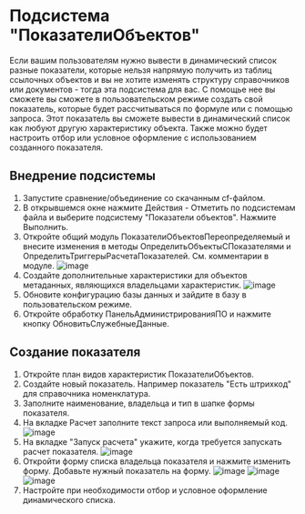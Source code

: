 # Подсистема "ПоказателиОбъектов"
Если вашим пользователям нужно вывести в динамический список разные показатели, которые нельзя напрямую получить из таблиц ссылочных объектов и вы не хотите изменять структуру справочников или документов - тогда эта подсистема для вас. С помощье нее вы сможете вы сможете в пользовательском режиме создать свой показатель, которые будет рассчитываться по формуле или с помощью запроса. Этот показатель вы сможете вывести в динамический список как любуют другую характеристику объекта. Также можно будет настроить отбор или условное оформление с использованием созданного показателя.
## Внедрение подсистемы
1. Запустите сравнение/объединение со скачанным cf-файлом.
2. В открывшемся окне нажмите Действия - Отметить по подсистемам файла и выберите подсистему "Показатели объектов". Нажмите Выполнить.
3. Откройте общий модуль ПоказателиОбъектовПереопределяемый и внесите изменения в методы ОпределитьОбъектыСПоказателями и ОпределитьТриггерыРасчетаПоказателей. См. комментарии в модуле.
![image](https://user-images.githubusercontent.com/20997791/110167050-3e983c80-7e06-11eb-8c25-27db7844885e.png)
4. Создайте дополнительные характеристики для объектов метаданных, являющихся владельцами характеристик.
![image](https://user-images.githubusercontent.com/20997791/110166534-92eeec80-7e05-11eb-9b84-f0507b83dc1e.png)
5. Обновите конфигурацию базы данных и зайдите в базу в пользовательском режиме.
6. Откройте обработку ПанельАдминистрированияПО и нажмите кнопку ОбновитьСлужебныеДанные.
## Создание показателя
1. Откройте план видов характеристик ПоказателиОбъектов.
2. Создайте новый показатель. Например показатель "Есть штрихкод" для справочника номенклатура.
3. Заполните наименование, владельца и тип в шапке формы показателя.
4. На вкладке Расчет заполните текст запроса или выполняемый код.
![image](https://user-images.githubusercontent.com/20997791/110167794-4c9a8d00-7e07-11eb-8ecf-86578942f7d7.png)
5. На вкладке "Запуск расчета" укажите, когда требуется запускать расчет показателя.
![image](https://user-images.githubusercontent.com/20997791/110167920-84093980-7e07-11eb-9a1c-108080d53375.png)
6. Откройти форму списка владельца показателя и нажмите изменить форму. Добавьте нужный показатель на форму.
![image](https://user-images.githubusercontent.com/20997791/110168178-dba7a500-7e07-11eb-94ee-964df0adee29.png)
![image](https://user-images.githubusercontent.com/20997791/110168203-e3ffe000-7e07-11eb-9a4e-a83c3f427646.png)
![image](https://user-images.githubusercontent.com/20997791/110168246-f37f2900-7e07-11eb-9739-94b79a372b25.png)
7. Настройте при необходимости отбор и условное оформление динамического списка.
